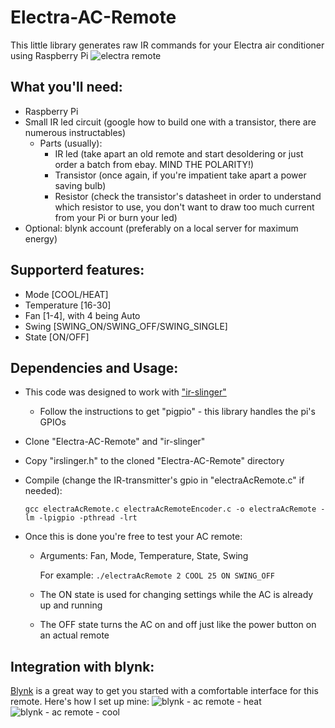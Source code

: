 # Electra-AC-Remote
This little library generates raw IR commands for your Electra air conditioner using Raspberry Pi
![electra remote](https://user-images.githubusercontent.com/29211431/29035330-d7b80a4e-7ba3-11e7-8573-9e5ed1d00ba0.jpg)

What you'll need:
-----------------
* Raspberry Pi
* Small IR led circuit (google how to build one with a transistor, there are numerous instructables)
	* Parts (usually):
		* IR led (take apart an old remote and start desoldering or just order a batch from ebay. MIND THE POLARITY!)
		* Transistor (once again, if you're impatient take apart a power saving bulb)
		* Resistor (check the transistor's datasheet in order to understand which resistor to use, you don't want to draw too much current from your Pi or burn your led)
* Optional: blynk account (preferably on a local server for maximum energy) 
		
Supporterd features:
--------------------
* Mode [COOL/HEAT]
* Temperature [16-30]
* Fan [1-4], with 4 being Auto
* Swing [SWING_ON/SWING_OFF/SWING_SINGLE]
* State [ON/OFF]

Dependencies and Usage:
-----------------------
* This code was designed to work with ["ir-slinger"](https://github.com/bschwind/ir-slinger)
	* Follow the instructions to get "pigpio" - this library handles the pi's GPIOs
* Clone "Electra-AC-Remote" and "ir-slinger"
* Copy "irslinger.h" to the cloned "Electra-AC-Remote" directory
* Compile (change the IR-transmitter's gpio in "electraAcRemote.c" if needed):

	`gcc electraAcRemote.c electraAcRemoteEncoder.c -o electraAcRemote -lm -lpigpio -pthread -lrt`

* Once this is done you're free to test your AC remote:
	* Arguments: Fan, Mode, Temperature, State, Swing
	
	  For example: `./electraAcRemote 2 COOL 25 ON SWING_OFF`
	 
	 * The ON state is used for changing settings while the AC is already up and running
	 * The OFF state turns the AC on and off just like the power button on an actual remote

Integration with blynk:
-----------------------
[Blynk](https://github.com/blynkkk) is a great way to get you started with a comfortable interface for this remote.
Here's how I set up mine:
![blynk - ac remote - heat](https://user-images.githubusercontent.com/29211431/29036057-8ce84be8-7ba6-11e7-9676-90ed96466e1a.png) ![blynk - ac remote - cool](https://user-images.githubusercontent.com/29211431/29036058-8d9b1908-7ba6-11e7-9e43-50c29af920dc.png)
